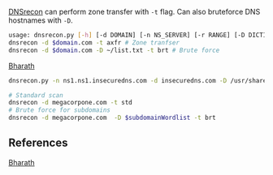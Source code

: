 [DNSrecon](https://github.com/darkoperator/dnsrecon) can perform zone transfer with `-t` flag. Can also bruteforce DNS hostnames with `-D`.

```bash
usage: dnsrecon.py [-h] [-d DOMAIN] [-n NS_SERVER] [-r RANGE] [-D DICTIONARY] [-f] [-a] [-s] [-b] [-y] [-k] [-w] [-z] [--threads THREADS] [--lifetime LIFETIME] [--tcp] [--db DB] [-x XML] [-c CSV] [-j JSON] [--iw] [--disable_check_recursion] [--disable_check_bindversion] [-V] [-v] [-t TYPE]
dnsrecon -d $domain.com -t axfr # Zone tranfser
dnsrecon -d $domain.com -D ~/list.txt -t brt # Brute force
```

[Bharath](https://blog.appsecco.com/a-penetration-testers-guide-to-sub-domain-enumeration-7d842d5570f6)
```bash
dnsrecon.py -n ns1.ns1.insecuredns.com -d insecuredns.com -D /usr/share/seclists/Discovery/DNS/subdomains-top1mil-5000.txt -t brt
```

```bash
# Standard scan
dnsrecon -d megacorpone.com -t std
# Brute force for subdomains
dnsrecon -d megacorpone.com  -D $subdomainWordlist -t brt
```

## References

[Bharath](https://blog.appsecco.com/a-penetration-testers-guide-to-sub-domain-enumeration-7d842d5570f6)